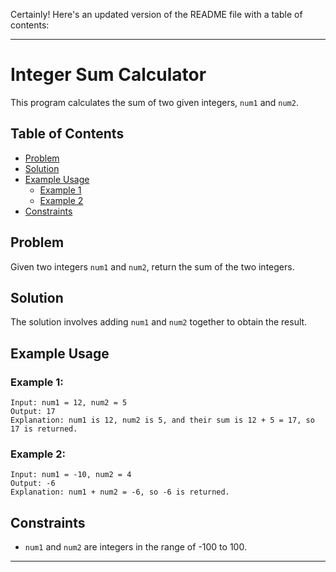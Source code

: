 Certainly! Here's an updated version of the README file with a table of contents:

---

# Integer Sum Calculator

This program calculates the sum of two given integers, `num1` and `num2`.

## Table of Contents
- [Problem](#problem)
- [Solution](#solution)
- [Example Usage](#example-usage)
  - [Example 1](#example-1)
  - [Example 2](#example-2)
- [Constraints](#constraints)

## Problem

Given two integers `num1` and `num2`, return the sum of the two integers.

## Solution

The solution involves adding `num1` and `num2` together to obtain the result.

## Example Usage

### Example 1:

```
Input: num1 = 12, num2 = 5
Output: 17
Explanation: num1 is 12, num2 is 5, and their sum is 12 + 5 = 17, so 17 is returned.
```

### Example 2:

```
Input: num1 = -10, num2 = 4
Output: -6
Explanation: num1 + num2 = -6, so -6 is returned.
```

## Constraints

- `num1` and `num2` are integers in the range of -100 to 100.

---

